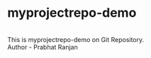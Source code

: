 # myprojectrepo-demo
<br>
This is myprojectrepo-demo on Git Repository.
<br>
Author - Prabhat Ranjan
